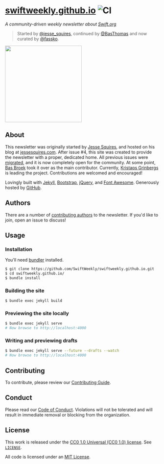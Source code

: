 # [swiftweekly.github.io](https://swiftweekly.github.io) ![CI](https://github.com/swiftweekly/swiftweekly.github.io/workflows/CI/badge.svg)

*A community-driven weekly newsletter about [Swift.org](https://swift.org)*

> Started by [@jesse_squires](https://twitter.com/jesse_squires), continued by [@BasThomas](https://twitter.com/BasThomas) and now curated by [@fassko](https://twitter.com/fassko).

<img src="https://raw.githubusercontent.com/SwiftWeekly/swiftweekly.github.io/main/img/logo.png" width="250"/>

## About

This newsletter was originally started by [Jesse Squires](https://github.com/jessesquires), and hosted on his blog at [jessesquires.com](http://www.jessesquires.com). After issue #4, this site was created to provide the newsletter with a proper, dedicated home. All previous issues were [migrated](http://www.jessesquires.com/new-weekly-brief/), and it is now completely open for the community. At some point, [Bas Broek](https://twitter.com/BasThomas) took it over as the main contributor. Currently, [Kristaps Grinbergs](https://github.com/fassko) is leading the project. Contributions are welcomed and encouraged!

Lovingly built with [Jekyll](https://jekyllrb.com), [Bootstrap](https://getbootstrap.com), [jQuery](https://jquery.com), and [Font Awesome](https://fortawesome.github.io/Font-Awesome/). Generously hosted by [GitHub](https://pages.github.com).

## Authors

There are a number of [contributing authors](https://swiftweekly.github.io/authors/) to the newsletter. If you'd like to join, open an issue to discuss!

## Usage

### Installation

You'll need [bundler](http://bundler.io) installed.

```bash
$ git clone https://github.com/SwiftWeekly/swiftweekly.github.io.git
$ cd swiftweekly.github.io/
$ bundle install
```

### Building the site

```bash
$ bundle exec jekyll build
```

### Previewing the site locally

```bash
$ bundle exec jekyll serve
# Now browse to http://localhost:4000
```

### Writing and previewing drafts

```bash
$ bundle exec jekyll serve --future --drafts --watch
# Now browse to http://localhost:4000
```

## Contributing

To contribute, please review our [Contributing Guide](https://github.com/SwiftWeekly/.github/blob/master/CONTRIBUTING.md).

## Conduct

Please read our [Code of Conduct](https://github.com/SwiftWeekly/.github/blob/master/CODE_OF_CONDUCT.md). Violations will not be tolerated and will result in immediate removal or blocking from the organization.

## License

This work is released under the [CC0 1.0 Universal (CC0 1.0) license](https://creativecommons.org/publicdomain/zero/1.0/). See [`LICENSE`](https://github.com/SwiftWeekly/swiftweekly.github.io/blob/master/LICENSE).

All code is licensed under an [MIT License](https://opensource.org/licenses/MIT).

